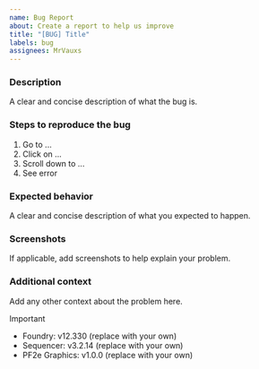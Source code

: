 ```yaml
---
name: Bug Report
about: Create a report to help us improve
title: "[BUG] Title"
labels: bug
assignees: MrVauxs
---
```


### Description

A clear and concise description of what the bug is.

### Steps to reproduce the bug

1. Go to ...
2. Click on ...
3. Scroll down to ...
4. See error

### Expected behavior

A clear and concise description of what you expected to happen.

### Screenshots

If applicable, add screenshots to help explain your problem.

### Additional context

Add any other context about the problem here.

> [!IMPORTANT]
>
> - Foundry: v12.330 (replace with your own)
> - Sequencer: v3.2.14 (replace with your own)
> - PF2e Graphics: v1.0.0 (replace with your own)
